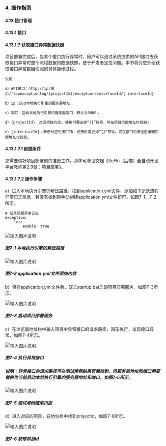 ### 4. 操作指南

#### 4.13 接口管理

#### 4.13.1 接口

#### 4.13.1.7 获取接口异常数据快照

项目部署完成后，当某个接口执行异常时，用户可以通过系统提供的API接口去获取接口异常时整个流程数据的数据快照，便于开发者定位问题。本节将为您介绍获取接口异常数据快照的具体操作过程。

```
说明：

a）API接口：http://ip:端口/flowexceptionlog/{projectId}/exception/interfaceId/{ interfaceId}

b）ip：启动本地执行引擎的服务器地址；

c）端口：启动本地执行引擎的服务器端口，默认为8080；

d）{projectId}：对应项目的ID，使用时需去掉“{}”符号，可在项目页面地址栏找到；

e）{interfaceId}：表示对应的接口ID，使用时需去掉“{}”符号，可在接口的流程图编辑页面地址栏找到。
```
#### 4.13.1.7.1 前提条件

您需要做好项目部署前的准备工作，具体可参见文档《SoFlu（后端）全自动开发平台教程第2.9章：项目部署》。

#### 4.13.1.7.2 操作步骤

a）进入本地执行引擎的解压路径，找到application.yml文件，添加如下记录流程异常日志信息，若没有找到则手动创建application.yml文件即可，如图7-1、7-2所示。

```
# 记录流程异常日志
exception:
    log:
        enable: true
```

![输入图片说明](../../../../../images/SoFlu%EF%BC%88%E5%90%8E%E7%AB%AF%EF%BC%89%E5%BC%80%E5%8F%91%E5%B9%B3%E5%8F%B0/1.%20%E6%9C%80%E6%96%B0%E7%89%88%E6%9C%AC%20-%20%E6%9B%B4%E6%96%B0%E6%97%A5%E6%9C%9F%20-%202022.10.08/4.%20%E6%93%8D%E4%BD%9C%E6%8C%87%E5%8D%97/13.%20%E6%8E%A5%E5%8F%A3%E7%AE%A1%E7%90%86/1.%20%E6%8E%A5%E5%8F%A3/7-1.png)

##### 图7-1 本地执行引擎的解压路径

![输入图片说明](../../../../../images/SoFlu%EF%BC%88%E5%90%8E%E7%AB%AF%EF%BC%89%E5%BC%80%E5%8F%91%E5%B9%B3%E5%8F%B0/1.%20%E6%9C%80%E6%96%B0%E7%89%88%E6%9C%AC%20-%20%E6%9B%B4%E6%96%B0%E6%97%A5%E6%9C%9F%20-%202022.10.08/4.%20%E6%93%8D%E4%BD%9C%E6%8C%87%E5%8D%97/13.%20%E6%8E%A5%E5%8F%A3%E7%AE%A1%E7%90%86/1.%20%E6%8E%A5%E5%8F%A3/7-2.png)

##### 图7-2 application.yml文件添加内容

b）保存application.yml文件后，双击startup.bat启动项目部署服务，如图7-3所示。

![输入图片说明](../../../../../images/SoFlu%EF%BC%88%E5%90%8E%E7%AB%AF%EF%BC%89%E5%BC%80%E5%8F%91%E5%B9%B3%E5%8F%B0/1.%20%E6%9C%80%E6%96%B0%E7%89%88%E6%9C%AC%20-%20%E6%9B%B4%E6%96%B0%E6%97%A5%E6%9C%9F%20-%202022.10.08/4.%20%E6%93%8D%E4%BD%9C%E6%8C%87%E5%8D%97/13.%20%E6%8E%A5%E5%8F%A3%E7%AE%A1%E7%90%86/1.%20%E6%8E%A5%E5%8F%A3/7-3.png)

##### 图7-3 启动项目部署服务

c）在浏览器地址栏中输入项目中异常接口的请求路径，回车执行，出现接口异常，如图7-4所示。

![输入图片说明](../../../../../images/SoFlu%EF%BC%88%E5%90%8E%E7%AB%AF%EF%BC%89%E5%BC%80%E5%8F%91%E5%B9%B3%E5%8F%B0/1.%20%E6%9C%80%E6%96%B0%E7%89%88%E6%9C%AC%20-%20%E6%9B%B4%E6%96%B0%E6%97%A5%E6%9C%9F%20-%202022.10.08/4.%20%E6%93%8D%E4%BD%9C%E6%8C%87%E5%8D%97/13.%20%E6%8E%A5%E5%8F%A3%E7%AE%A1%E7%90%86/1.%20%E6%8E%A5%E5%8F%A3/7-4.png)

##### 图7-4 执行异常接口

##### 说明：异常接口的请求路径可在测试用例结果页面找到，但服务器地址和端口需要替换为当前启动本地执行引擎的服务器地址和端口，如图7-5所示。

![输入图片说明](../../../../../images/SoFlu%EF%BC%88%E5%90%8E%E7%AB%AF%EF%BC%89%E5%BC%80%E5%8F%91%E5%B9%B3%E5%8F%B0/1.%20%E6%9C%80%E6%96%B0%E7%89%88%E6%9C%AC%20-%20%E6%9B%B4%E6%96%B0%E6%97%A5%E6%9C%9F%20-%202022.10.08/4.%20%E6%93%8D%E4%BD%9C%E6%8C%87%E5%8D%97/13.%20%E6%8E%A5%E5%8F%A3%E7%AE%A1%E7%90%86/1.%20%E6%8E%A5%E5%8F%A3/7-5.png)

##### 图7-5 测试用例结果页面

d）进入对应的项目，在地址栏中找到projectId，如图7-6所示。

![输入图片说明](../../../../../images/SoFlu%EF%BC%88%E5%90%8E%E7%AB%AF%EF%BC%89%E5%BC%80%E5%8F%91%E5%B9%B3%E5%8F%B0/1.%20%E6%9C%80%E6%96%B0%E7%89%88%E6%9C%AC%20-%20%E6%9B%B4%E6%96%B0%E6%97%A5%E6%9C%9F%20-%202022.10.08/4.%20%E6%93%8D%E4%BD%9C%E6%8C%87%E5%8D%97/13.%20%E6%8E%A5%E5%8F%A3%E7%AE%A1%E7%90%86/1.%20%E6%8E%A5%E5%8F%A3/7-6.png)

##### 图7-6 获取项目id
